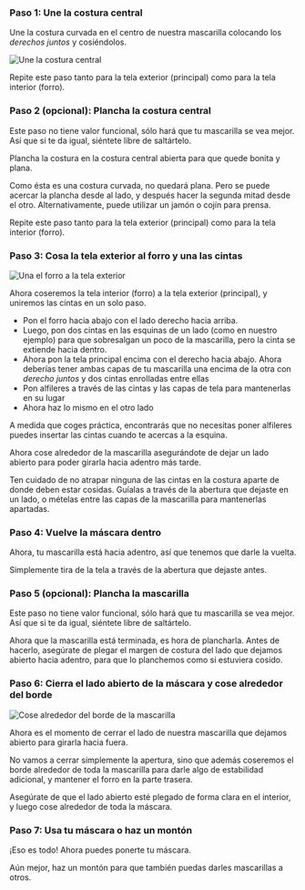 ### Paso 1: Une la costura central

Une la costura curvada en el centro de nuestra mascarilla colocando los _derechos juntos_ y cosiéndolos.

![Une la costura central](step1.svg)

<Note>Repite este paso tanto para la tela exterior (principal) como para la tela interior (forro).</Note>

### Paso 2 (opcional): Plancha la costura central

<Note>

Este paso no tiene valor funcional, sólo hará que tu mascarilla se vea mejor.
Así que si te da igual, siéntete libre de saltártelo.

</Note>

Plancha la costura en la costura central abierta para que quede bonita y plana.

Como ésta es una costura curvada, no quedará plana. Pero se puede acercar la plancha desde al lado, y después hacer la segunda mitad desde el otro. Alternativamente, puede utilizar un jamón o cojín para prensa.

<Note>Repite este paso tanto para la tela exterior (principal) como para la tela interior (forro).</Note>

### Paso 3: Cosa la tela exterior al forro y una las cintas

![Una el forro a la tela exterior](step3.svg)

Ahora coseremos la tela interior (forro) a la tela exterior (principal), y uniremos las cintas en un solo paso.

- Pon el forro hacia abajo con el lado derecho hacia arriba.
- Luego, pon dos cintas en las esquinas de un lado (como en nuestro ejemplo) para que sobresalgan un poco de la mascarilla, pero la cinta se extiende hacia dentro.
- Ahora pon la tela principal encima con el derecho hacia abajo. Ahora deberías tener ambas capas de tu mascarilla una encima de la otra con _derecho juntos_ y dos cintas enrolladas entre ellas
- Pon alfileres a través de las cintas y las capas de tela para mantenerlas en su lugar
- Ahora haz lo mismo en el otro lado

<Tip>

A medida que coges práctica, encontrarás que no necesitas poner alfileres puedes insertar las cintas cuando te acercas a la esquina.

</Tip>

Ahora cose alrededor de la mascarilla asegurándote de dejar un lado abierto para poder girarla hacia adentro más tarde.

<Warning>

Ten cuidado de no atrapar ninguna de las cintas en la costura aparte de donde deben estar cosidas.
Guíalas a través de la abertura que dejaste en un lado, o mételas entre
las capas de la mascarilla para mantenerlas apartadas.

</Warning>

### Paso 4: Vuelve la máscara dentro

Ahora, tu mascarilla está hacia adentro, así que tenemos que darle la vuelta.

Simplemente tira de la tela a través de la abertura que dejaste antes.

### Paso 5 (opcional): Plancha la mascarilla

<Note>

Este paso no tiene valor funcional, sólo hará que tu mascarilla se vea mejor.
Así que si te da igual, siéntete libre de saltártelo.

</Note>

Ahora que la mascarilla está terminada, es hora de plancharla. Antes de hacerlo, asegúrate de plegar el margen de costura del lado que dejamos abierto hacia adentro, para que lo planchemos como si estuviera cosido.

### Paso 6: Cierra el lado abierto de la máscara y cose alrededor del borde

![Cose alrededor del borde de la mascarilla](step6.svg)

Ahora es el momento de cerrar el lado de nuestra mascarilla que dejamos abierto para girarla hacia fuera.

No vamos a cerrar simplemente la apertura, sino que además coseremos el borde alrededor de toda la mascarilla para darle algo de estabilidad adicional, y mantener el forro en la parte trasera.

Asegúrate de que el lado abierto esté plegado de forma clara en el interior, y luego cose alrededor de toda la máscara.

### Paso 7: Usa tu máscara o haz un montón

¡Eso es todo! Ahora puedes ponerte tu máscara.

Aún mejor, haz un montón para que también puedas darles mascarillas a otros.

